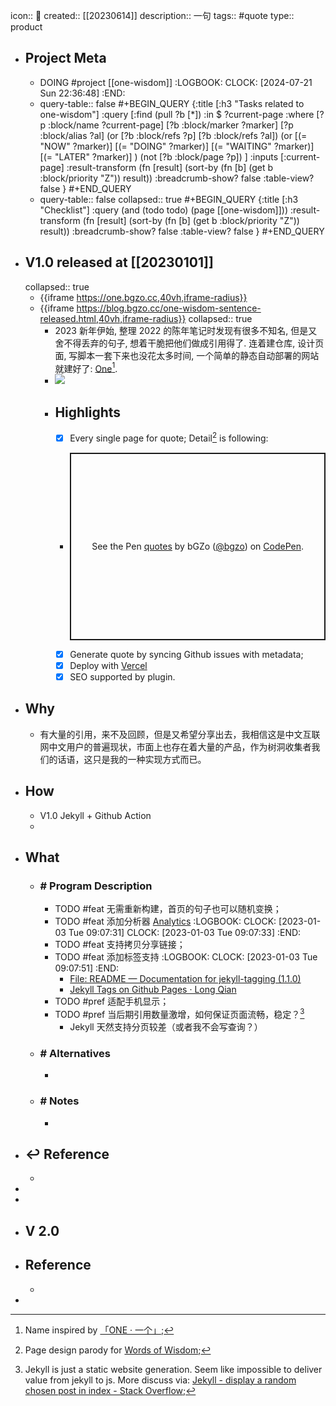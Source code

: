 icon:: 📂
created:: [[20230614]]
description:: 一句
tags:: #quote 
type:: product

- ## Project Meta
  - DOING #project [[one-wisdom]]
    :LOGBOOK:
    CLOCK: [2024-07-21 Sun 22:36:48]
    :END:
  - query-table:: false
    #+BEGIN_QUERY
    {:title [:h3 "Tasks related to one-wisdom"]
    :query [:find (pull ?b [*])
       :in $ ?current-page
       :where
       [?p :block/name ?current-page]
       [?b :block/marker ?marker]
    [?p :block/alias ?al]
    (or [?b :block/refs ?p] [?b :block/refs ?al])
    (or
       [(= "NOW" ?marker)]
       [(= "DOING" ?marker)]
       [(= "WAITING" ?marker)]
       [(= "LATER" ?marker)]
    )
    (not [?b :block/page ?p])
    ]
    :inputs [:current-page]
    :result-transform (fn [result]
                        (sort-by (fn [b]
                                   (get b :block/priority "Z")) result))
    :breadcrumb-show? false
    :table-view? false
    }
    #+END_QUERY
  - query-table:: false
    collapsed:: true
    #+BEGIN_QUERY
    {:title [:h3 "Checklist"]
    :query (and (todo todo) (page [[one-wisdom]]))
    :result-transform (fn [result]
                        (sort-by (fn [b]
                                   (get b :block/priority "Z")) result))
    :breadcrumb-show? false
    :table-view? false
    }
    #+END_QUERY
- ## V1.0 released at [[20230101]]
  collapsed:: true
  - {{iframe https://one.bgzo.cc,40vh,iframe-radius}}
  - {{iframe https://blog.bgzo.cc/one-wisdom-sentence-released.html,40vh,iframe-radius}}
    collapsed:: true
    - 2023 新年伊始, 整理 2022 的陈年笔记时发现有很多不知名, 但是又舍不得丢弃的句子, 想着干脆把他们做成引用得了. 连着建仓库, 设计页面, 写脚本一套下来也没花太多时间, 一个简单的静态自动部署的网站就建好了: [One](https://one.bgzo.cc/)[^2].
    - ![](https://unpkg.com/bgzo@23.1.1/img/one-preview.png)
    - ## Highlights
      - [x] Every single page for quote; Detail[^1] is following:
      - <p class="codepen" data-height="300" data-default-tab="html,result" data-slug-hash="wvxWKZb" data-user="bgzo" style="height: 300px; box-sizing: border-box; display: flex; align-items: center; justify-content: center; border: 2px solid; margin: 1em 0; padding: 1em;">
        <span>See the Pen <a href="https://codepen.io/bgzo/pen/wvxWKZb">
        quotes</a> by bGZo (<a href="https://codepen.io/bgzo">@bgzo</a>)
        on <a href="https://codepen.io">CodePen</a>.</span>
        </p>
        <script async src="https://cpwebassets.codepen.io/assets/embed/ei.js"></script>
      - [x] Generate quote by syncing Github issues with metadata;
      - [x] Deploy with [Vercel](https://vercel.com)
      - [x] SEO supported by plugin.
- ## Why
  - 有大量的引用，来不及回顾，但是又希望分享出去，我相信这是中文互联网中文用户的普遍现状，市面上也存在着大量的产品，作为树洞收集者我们的话语，这只是我的一种实现方式而已。
- ## How
  - V1.0 Jekyll + Github Action
  -
- ## What
  - ### \# Program Description
    - TODO #feat 无需重新构建，首页的句子也可以随机变换；
    - TODO #feat 添加分析器 [Analytics](https://analytics.google.com/analytics/web/#/a252954726p347875136/admin/changehistory/account)
      :LOGBOOK:
      CLOCK: [2023-01-03 Tue 09:07:31]
      CLOCK: [2023-01-03 Tue 09:07:33]
      :END:
    - TODO #feat 支持拷贝分享链接；
    - TODO #feat 添加标签支持
      :LOGBOOK:
      CLOCK: [2023-01-03 Tue 09:07:51]
      :END:
      - [File: README — Documentation for jekyll-tagging (1.1.0)](https://rubydoc.info/gems/jekyll-tagging/frames)
      - [Jekyll Tags on Github Pages · Long Qian](https://longqian.me/2017/02/09/github-jekyll-tag/)
    - TODO #pref 适配手机显示；
    - TODO #pref 当后期引用数量激增，如何保证页面流畅，稳定？[^3]
      - Jekyll 天然支持分页较差（或者我不会写查询？）
  - ### \# Alternatives
    -
  - ### \# Notes
    -
- ## ↩ Reference
  -
-
-
- ## V 2.0
- ## Reference
  - [^1]: Page design parody for [Words of Wisdom](https://wordsofwisdom.app/);
    [^2]: Name inspired by [「ONE · 一个」](https://wufazhuce.com/);
    [^3]: Jekyll is just a static website generation. Seem like impossible to deliver value from jekyll to js. More discuss via: [Jekyll - display a random chosen post in index - Stack Overflow](https://stackoverflow.com/questions/31490789);
-